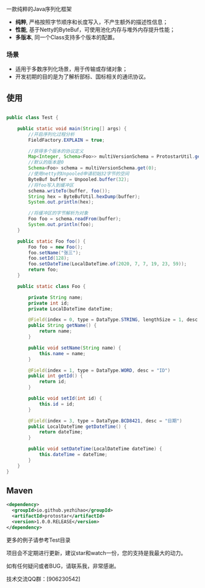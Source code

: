 一款纯粹的Java序列化框架

- **纯粹**, 严格按照字节顺序和长度写入，不产生额外的描述性信息；
- **性能**, 基于Netty的ByteBuf，可使用池化内存与堆外内存提升性能；
- **多版本**, 同一个Class支持多个版本的配置。 

### 场景
- 适用于多数序列化场景，用于传输或存储对象；
- 开发初期的目的是为了解析部标、国标相关的通讯协议。

## 使用
```java

public class Test {

    public static void main(String[] args) {
        //开启序列化过程分析
        FieldFactory.EXPLAIN = true;

        //获得多个版本的协议定义
        Map<Integer, Schema<Foo>> multiVersionSchema = ProtostarUtil.getSchema(Foo.class);
        //默认的版本是0
        Schema<Foo> schema = multiVersionSchema.get(0);
        //使用netty的Unpooled申请初始32字节的空间
        ByteBuf buffer = Unpooled.buffer(32);
        //将foo写入到缓冲区
        schema.writeTo(buffer, foo());
        String hex = ByteBufUtil.hexDump(buffer);
        System.out.println(hex);

        //将缓冲区的字节解析为对象
        Foo foo = schema.readFrom(buffer);
        System.out.println(foo);
    }

    public static Foo foo() {
        Foo foo = new Foo();
        foo.setName("张三");
        foo.setId(128);
        foo.setDateTime(LocalDateTime.of(2020, 7, 7, 19, 23, 59));
        return foo;
    }

    public static class Foo {

        private String name;
        private int id;
        private LocalDateTime dateTime;

        @Field(index = 0, type = DataType.STRING, lengthSize = 1, desc = "名称")
        public String getName() {
            return name;
        }

        public void setName(String name) {
            this.name = name;
        }

        @Field(index = 1, type = DataType.WORD, desc = "ID")
        public int getId() {
            return id;
        }

        public void setId(int id) {
            this.id = id;
        }

        @Field(index = 3, type = DataType.BCD8421, desc = "日期")
        public LocalDateTime getDateTime() {
            return dateTime;
        }

        public void setDateTime(LocalDateTime dateTime) {
            this.dateTime = dateTime;
        }
    }
}
```

## Maven
  ```xml
  <dependency>
    <groupId>io.github.yezhihao</groupId>
    <artifactId>protostar</artifactId>
    <version>1.0.0.RELEASE</version>
  </dependency>
  ```

更多的例子请参考Test目录

项目会不定期进行更新，建议star和watch一份，您的支持是我最大的动力。

如有任何疑问或者BUG，请联系我，非常感谢。

技术交流QQ群：[906230542]
